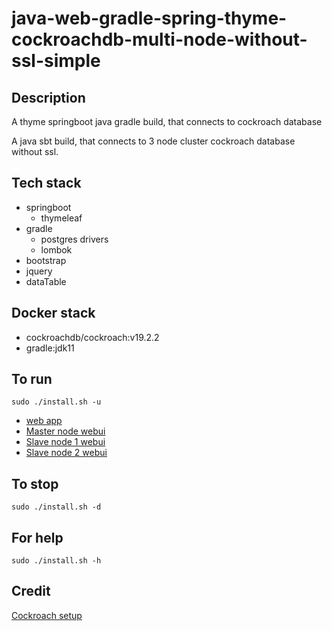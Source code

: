 # java-web-gradle-spring-thyme-cockroachdb-multi-node-without-ssl-simple

## Description
A thyme springboot java gradle build,
that connects to cockroach database

A java sbt build, that connects to 3 node cluster
cockroach database without ssl.

## Tech stack
- springboot
  - thymeleaf
- gradle
  - postgres drivers
  - lombok
- bootstrap
- jquery
- dataTable

## Docker stack
- cockroachdb/cockroach:v19.2.2
- gradle:jdk11

## To run
`sudo ./install.sh -u`
- [web app](http://localhost)
- [Master node webui](http://localhost:8000)
- [Slave node 1 webui](http://localhost:8001)
- [Slave node 2 webui](http://localhost:8002)

## To stop
`sudo ./install.sh -d`

## For help
`sudo ./install.sh -h`

## Credit
[Cockroach setup](https://github.com/s0rg/cockroach-compose)

